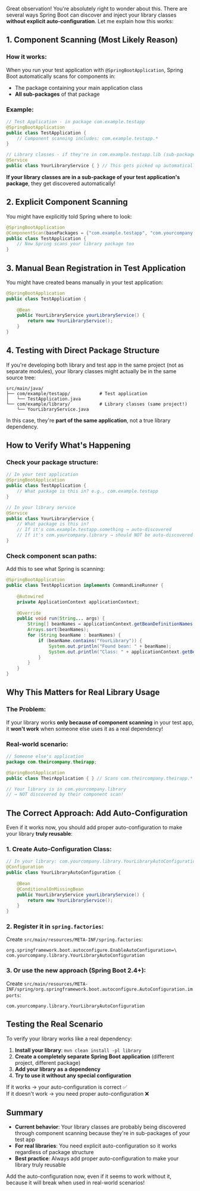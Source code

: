 Great observation! You're absolutely right to wonder about this. There are several ways Spring Boot can discover and inject your library classes **without explicit auto-configuration**. Let me explain how this works:

## 1. **Component Scanning (Most Likely Reason)**

### How it works:
When you run your test application with `@SpringBootApplication`, Spring Boot automatically scans for components in:
- The package containing your main application class
- **All sub-packages** of that package

### Example:
```java
// Test Application - in package com.example.testapp
@SpringBootApplication
public class TestApplication {
    // Component scanning includes: com.example.testapp.*
}

// Library classes - if they're in com.example.testapp.lib (sub-package)
@Service
public class YourLibraryService { } // This gets picked up automatically!
```

**If your library classes are in a sub-package of your test application's package**, they get discovered automatically!

## 2. **Explicit Component Scanning**

You might have explicitly told Spring where to look:

```java
@SpringBootApplication
@ComponentScan(basePackages = {"com.example.testapp", "com.yourcompany.library"})
public class TestApplication {
    // Now Spring scans your library package too
}
```

## 3. **Manual Bean Registration in Test Application**

You might have created beans manually in your test application:

```java
@SpringBootApplication
public class TestApplication {
    
    @Bean
    public YourLibraryService yourLibraryService() {
        return new YourLibraryService();
    }
}
```

## 4. **Testing with Direct Package Structure**

If you're developing both library and test app in the same project (not as separate modules), your library classes might actually be in the same source tree:

```
src/main/java/
├── com/example/testapp/           # Test application
│   └── TestApplication.java
└── com/example/library/           # Library classes (same project!)
    └── YourLibraryService.java
```

In this case, they're **part of the same application**, not a true library dependency.

## How to Verify What's Happening

### Check your package structure:
```java
// In your test application
@SpringBootApplication
public class TestApplication {
    // What package is this in? e.g., com.example.testapp
}

// In your library service
@Service
public class YourLibraryService {
    // What package is this in? 
    // If it's com.example.testapp.something → auto-discovered
    // If it's com.yourcompany.library → should NOT be auto-discovered
}
```

### Check component scan paths:
Add this to see what Spring is scanning:
```java
@SpringBootApplication
public class TestApplication implements CommandLineRunner {
    
    @Autowired
    private ApplicationContext applicationContext;
    
    @Override
    public void run(String... args) {
        String[] beanNames = applicationContext.getBeanDefinitionNames();
        Arrays.sort(beanNames);
        for (String beanName : beanNames) {
            if (beanName.contains("YourLibrary")) {
                System.out.println("Found bean: " + beanName);
                System.out.println("Class: " + applicationContext.getBean(beanName).getClass());
            }
        }
    }
}
```

## Why This Matters for Real Library Usage

### The Problem:
If your library works **only because of component scanning** in your test app, it **won't work** when someone else uses it as a real dependency!

### Real-world scenario:
```java
// Someone else's application
package com.theircompany.theirapp;

@SpringBootApplication
public class TheirApplication { } // Scans com.theircompany.theirapp.*

// Your library is in com.yourcompany.library
// → NOT discovered by their component scan!
```

## The Correct Approach: Add Auto-Configuration

Even if it works now, you should add proper auto-configuration to make your library **truly reusable**:

### 1. Create Auto-Configuration Class:
```java
// In your library: com.yourcompany.library.YourLibraryAutoConfiguration
@Configuration
public class YourLibraryAutoConfiguration {
    
    @Bean
    @ConditionalOnMissingBean
    public YourLibraryService yourLibraryService() {
        return new YourLibraryService();
    }
}
```

### 2. Register it in `spring.factories`:
Create `src/main/resources/META-INF/spring.factories`:
```properties
org.springframework.boot.autoconfigure.EnableAutoConfiguration=\
com.yourcompany.library.YourLibraryAutoConfiguration
```

### 3. Or use the new approach (Spring Boot 2.4+):
Create `src/main/resources/META-INF/spring/org.springframework.boot.autoconfigure.AutoConfiguration.imports`:
```
com.yourcompany.library.YourLibraryAutoConfiguration
```

## Testing the Real Scenario

To verify your library works like a real dependency:

1. **Install your library**: `mvn clean install -pl library`
2. **Create a completely separate Spring Boot application** (different project, different package)
3. **Add your library as a dependency**
4. **Try to use it without any special configuration**

If it works → your auto-configuration is correct ✅  
If it doesn't work → you need proper auto-configuration ❌

## Summary

- **Current behavior**: Your library classes are probably being discovered through component scanning because they're in sub-packages of your test app
- **For real libraries**: You need explicit auto-configuration so it works regardless of package structure
- **Best practice**: Always add proper auto-configuration to make your library truly reusable

Add the auto-configuration now, even if it seems to work without it, because it will break when used in real-world scenarios!